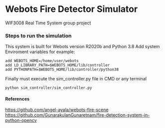 # Webots Fire Detector Simulator

WIF3008 Real Time System group project

### Steps to run the simulation
This system is built for Webots version R2020b and Python 3.8
Add system Enviroment variables for example:
```
add WEBOTS_HOME=/home/user/webots
add LD_LIBRARY_PATH=$WEBOTS_HOME/lib/controller
add PYTHONPATH=$WEBOTS_HOME/lib/controller/python38
```

Finally must execute the sim_controller.py file in CMD or any terminal
```
python sim_controller/sim_controller.py
```

#### References
https://github.com/angel-ayala/webots-fire-scene
https://github.com/GunarakulanGunaretnam/fire-detection-system-in-python-opencv
